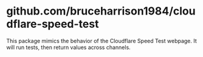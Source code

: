 # github.com/bruceharrison1984/cloudflare-speed-test

This package mimics the behavior of the Cloudflare Speed Test webpage. It will run tests, then return values across channels.
